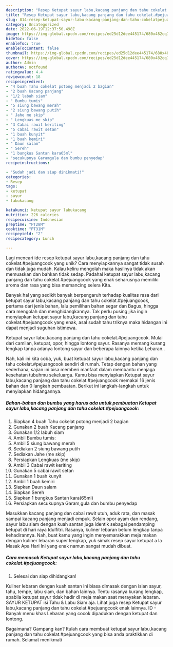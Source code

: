 ```yaml
---
description: "Resep Ketupat sayur labu,kacang panjang dan tahu cokelat.#pejuangcook yang Lezat"
title: "Resep Ketupat sayur labu,kacang panjang dan tahu cokelat.#pejuangcook yang Lezat"
slug: 814-resep-ketupat-sayur-labu-kacang-panjang-dan-tahu-cokelatpejuangcook-yang-lezat
category: Uncategorized
date: 2022-06-19T12:37:50.498Z
image: https://img-global.cpcdn.com/recipes/ed25d12dee445174/680x482cq70/ketupat-sayur-labukacang-panjang-dan-tahu-cokelatpejuangcook-foto-resep-utama.jpg
hideToc: false
enableToc: true
enableTocContent: false
thumbnail: https://img-global.cpcdn.com/recipes/ed25d12dee445174/680x482cq70/ketupat-sayur-labukacang-panjang-dan-tahu-cokelatpejuangcook-foto-resep-utama.jpg
cover: https://img-global.cpcdn.com/recipes/ed25d12dee445174/680x482cq70/ketupat-sayur-labukacang-panjang-dan-tahu-cokelatpejuangcook-foto-resep-utama.jpg
author: Admin
authorAv: notfound
ratingvalue: 4.4
reviewcount: 18
recipeingredient:
- "4 buah Tahu cokelat potong menjadi 2 bagian"
- "2 buah Kacang panjang"
- "1/2 labuh siam"
- " Bumbu tumis"
- "5 siung bawang merah"
- "2 siung bawang putih"
- " Jahe me skip"
- " Lengkuas me skip"
- "3 Cabai rawit keriting"
- "5 cabai rawit setan"
- "1 buah kunyit"
- "1 buah kemiri"
- " Daun salam"
- " Sereh"
- "1 bungkus Santan kara65ml"
- "secukupnya Garamgula dan bumbu penyedap"
recipeinstructions:

- "Sudah jadi dan siap dinikmati!"
categories:
- Resep
tags:
- ketupat
- sayur
- labukacang

katakunci: ketupat sayur labukacang 
nutrition: 226 calories
recipecuisine: Indonesian
preptime: "PT28M"
cooktime: "PT31M"
recipeyield: "2"
recipecategory: Lunch

---
```





Lagi mencari ide resep ketupat sayur labu,kacang panjang dan tahu cokelat.#pejuangcook yang unik? Cara menyiapkannya sangat tidak susah dan tidak juga mudah. Kalau keliru mengolah maka hasilnya tidak akan memuaskan dan bahkan tidak sedap. Padahal ketupat sayur labu,kacang panjang dan tahu cokelat.#pejuangcook yang enak seharusnya memiliki aroma dan rasa yang bisa memancing selera Kita.





Banyak hal yang sedikit banyak berpengaruh terhadap kualitas rasa dari ketupat sayur labu,kacang panjang dan tahu cokelat.#pejuangcook, pertama dari jenis bahan, lalu pemilihan bahan segar dan Bagus, hingga cara mengolah dan menghidangkannya. Tak perlu pusing jika ingin menyiapkan ketupat sayur labu,kacang panjang dan tahu cokelat.#pejuangcook yang enak,      asal sudah tahu triknya maka hidangan ini dapat menjadi suguhan istimewa.














Ketupat sayur labu,kacang panjang dan tahu cokelat.#pejuangcook. Mulai dari camilan, ketupat, opor, hingga lontong sayur. Rasanya memang kurang lengkap tanpa adanya lontong sayur dan beberapa lainnya ketika Lebaran..






Nah, kali ini kita coba, yuk, buat ketupat sayur labu,kacang panjang dan tahu cokelat.#pejuangcook sendiri di rumah. Tetap dengan bahan yang sederhana, sajian ini bisa memberi manfaat dalam membantu menjaga kesehatan tubuhmu sekeluarga. Kamu bisa menyiapkan Ketupat sayur labu,kacang panjang dan tahu cokelat.#pejuangcook memakai 16 jenis bahan dan 0 langkah pembuatan. Berikut ini langkah-langkah untuk menyiapkan hidangannya.

<!--inarticleads1-->

##### Bahan-bahan dan bumbu yang harus ada untuk pembuatan Ketupat sayur labu,kacang panjang dan tahu cokelat.#pejuangcook:

1. Siapkan 4 buah Tahu cokelat potong menjadi 2 bagian
1. Gunakan 2 buah Kacang panjang
1. Gunakan 1/2 labuh siam
1. Ambil  Bumbu tumis:
1. Ambil 5 siung bawang merah
1. Sediakan 2 siung bawang putih
1. Sediakan  Jahe (me skip)
1. Persiapkan  Lengkuas (me skip)
1. Ambil 3 Cabai rawit keriting
1. Gunakan 5 cabai rawit setan
1. Gunakan 1 buah kunyit
1. Ambil 1 buah kemiri
1. Siapkan  Daun salam
1. Siapkan  Sereh
1. Siapkan 1 bungkus Santan kara(65ml)
1. Persiapkan secukupnya Garam,gula dan bumbu penyedap


Masukkan kacang panjang dan cabai rawit utuh, aduk rata, dan masak sampai kacang panjang menjadi empuk. Selain opor ayam dan rendang, sayur labu siam dengan kuah santan juga identik sebagai pendamping ketupat di hari raya Idulfitri. Rasanya, kuliner lebaran belum lengkap tanpa kehadirannya. Nah, buat kamu yang ingin menyemarakkan meja makan dengan kuliner lebaran super lengkap, yuk simak resep sayur ketupat a la Masak Apa Hari Ini yang enak namun sangat mudah dibuat. 

<!--inarticleads2-->

##### Cara memasak Ketupat sayur labu,kacang panjang dan tahu cokelat.#pejuangcook:


1. Selesai dan siap dihidangkan!

Kuliner lebaran dengan kuah santan ini biasa dimasak dengan isian sayur, tahu, tempe, labu siam, dan bahan lainnya. Tentu rasanya kurang lengkap, apabila ketupat sayur tidak hadir di meja makan saat merayakan lebaran. SAYUR KETUPAT isi Tahu &amp; Labu Siam aja. Lihat juga resep Ketupat sayur labu,kacang panjang dan tahu cokelat.#pejuangcook enak lainnya. ID - Banyak menu khas Lebaran yang cocok dipadukan dengan ketupat dan lontong. 

Bagaimana? Gampang kan? Itulah cara membuat ketupat sayur labu,kacang panjang dan tahu cokelat.#pejuangcook yang bisa anda praktikkan di rumah. Selamat menikmati
